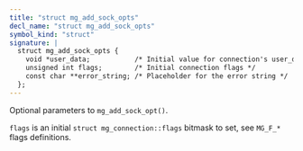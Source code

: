 ```yaml
---
title: "struct mg_add_sock_opts"
decl_name: "struct mg_add_sock_opts"
symbol_kind: "struct"
signature: |
  struct mg_add_sock_opts {
    void *user_data;           /* Initial value for connection's user_data */
    unsigned int flags;        /* Initial connection flags */
    const char **error_string; /* Placeholder for the error string */
  };
---
```


Optional parameters to `mg_add_sock_opt()`.

`flags` is an initial `struct mg_connection::flags` bitmask to set,
see `MG_F_*` flags definitions. 

